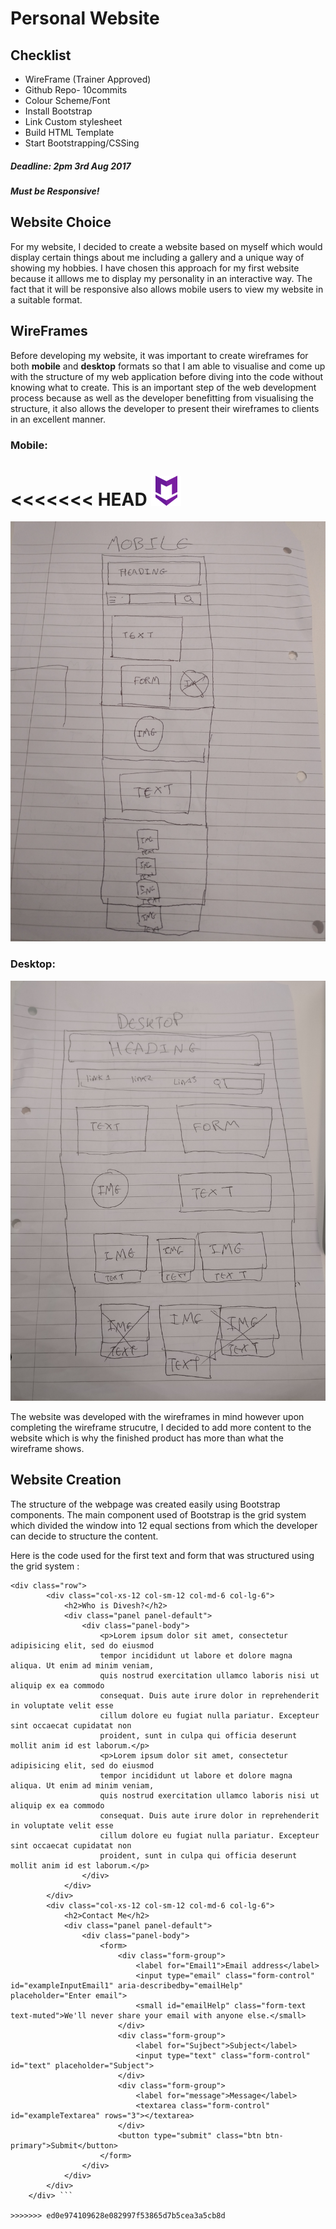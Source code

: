 # Personal Website
## Checklist
- WireFrame (Trainer Approved)
- Github Repo- 10commits
- Colour Scheme/Font
- Install Bootstrap
- Link Custom stylesheet
- Build HTML Template
- Start Bootstrapping/CSSing

##### Deadline: 2pm 3rd Aug 2017
##### Must be Responsive!

## Website Choice
For my website, I decided to create a website based on myself which would display certain things about me including a gallery and a unique way of showing my hobbies. I have chosen this approach for my first website because it alllows me to display my personality in an interactive way. The fact that it will be responsive also allows mobile users to view my website in a suitable format. 

## WireFrames 
Before developing my website, it was important to create wireframes for both **mobile** and **desktop** formats so that I am able to visualise and come up with the structure of my web application before diving into the code without knowing what to create. This is an important step of the web development process because as well as the developer benefitting from visualising the structure, it also allows the developer to present their wireframes to clients in an excellent manner. 

### Mobile: 
<<<<<<< HEAD
![alt text](https://github.com/adam-p/markdown-here/raw/master/src/common/images/icon48.png "Logo Title Text 1")
=======
![alt text](https://raw.githubusercontent.com/divesh987/personalWebsite/master/mobileWireframe.jpg "Logo Title Text 1")

### Desktop: 
![alt text](https://raw.githubusercontent.com/divesh987/personalWebsite/master/desktopWireframe.jpg "Logo Title Text 1")

The website was developed with the wireframes in mind however upon completing the wireframe strucutre, I decided to add more content to the website which is why the finished product has more than what the wireframe shows. 

## Website Creation 
The structure of the webpage was created easily using Bootstrap components. 
The main component used of Bootstrap is the grid system which divided the window into 12 equal sections from which the developer can decide to structure the content.

Here is the code used for the first text and form that was structured using the grid system : 
```
<div class="row">
		<div class="col-xs-12 col-sm-12 col-md-6 col-lg-6">
  			<h2>Who is Divesh?</h2>
  			<div class="panel panel-default">
    			<div class="panel-body">
    				<p>Lorem ipsum dolor sit amet, consectetur adipisicing elit, sed do eiusmod
    				tempor incididunt ut labore et dolore magna aliqua. Ut enim ad minim veniam,
    				quis nostrud exercitation ullamco laboris nisi ut aliquip ex ea commodo
    				consequat. Duis aute irure dolor in reprehenderit in voluptate velit esse
    				cillum dolore eu fugiat nulla pariatur. Excepteur sint occaecat cupidatat non
    				proident, sunt in culpa qui officia deserunt mollit anim id est laborum.</p>
    				<p>Lorem ipsum dolor sit amet, consectetur adipisicing elit, sed do eiusmod
    				tempor incididunt ut labore et dolore magna aliqua. Ut enim ad minim veniam,
    				quis nostrud exercitation ullamco laboris nisi ut aliquip ex ea commodo
    				consequat. Duis aute irure dolor in reprehenderit in voluptate velit esse
    				cillum dolore eu fugiat nulla pariatur. Excepteur sint occaecat cupidatat non
    				proident, sunt in culpa qui officia deserunt mollit anim id est laborum.</p>
    			</div>
  			</div>
		</div>
		<div class="col-xs-12 col-sm-12 col-md-6 col-lg-6">
  			<h2>Contact Me</h2>
  			<div class="panel panel-default">
    			<div class="panel-body">
    				<form>
  						<div class="form-group">
    						<label for="Email1">Email address</label>
    						<input type="email" class="form-control" id="exampleInputEmail1" aria-describedby="emailHelp" placeholder="Enter email">
    						<small id="emailHelp" class="form-text text-muted">We'll never share your email with anyone else.</small>
  						</div>
  						<div class="form-group">
    						<label for="Sujbect">Subject</label>
    						<input type="text" class="form-control" id="text" placeholder="Subject">
  						</div>
  						<div class="form-group">
    						<label for="message">Message</label>
   							<textarea class="form-control" id="exampleTextarea" rows="3"></textarea>
 						</div>
  						<button type="submit" class="btn btn-primary">Submit</button>
					</form>
				</div>
  			</div>
		</div>
	</div> ```

>>>>>>> ed0e974109628e082997f53865d7b5cea3a5cb8d

